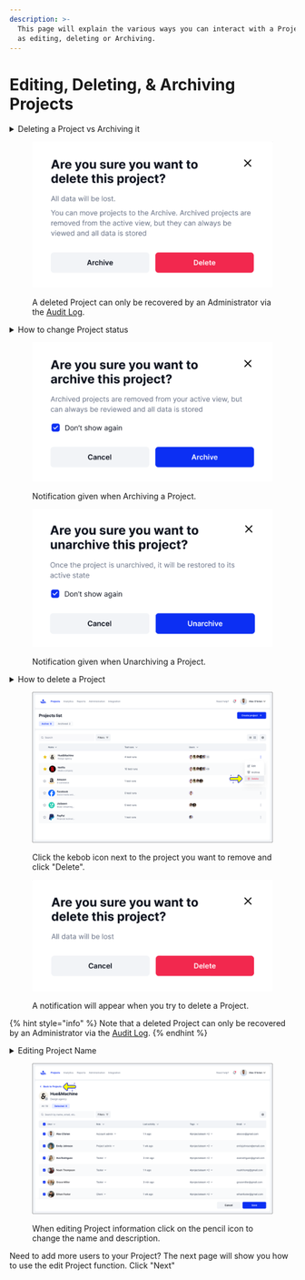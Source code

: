 ```yaml
---
description: >-
  This page will explain the various ways you can interact with a Project such
  as editing, deleting or Archiving.
---
```


# Editing, Deleting, & Archiving Projects

<details>

<summary>Deleting a Project vs Archiving it </summary>

Deleting a Project will remove it from Active and Archived views on the Project Lists page. All data associated with a deleted Project will be removed & a deleted Project can only be recovered by an Administrator via the [Audit Log](../../../account-settings/organization-owner-workspace/audit-log.md).

</details>

<figure><img src="../../../.gitbook/assets/Delete Vs Archive New.PNG" alt=""><figcaption><p>A deleted Project can only be recovered by an Administrator via the <a href="../../../account-settings/organization-owner-workspace/audit-log.md">Audit Log</a>.</p></figcaption></figure>

<details>

<summary>How to change Project status</summary>

Click on the kebab icon next to a Project, then select "Archive" or "Unarchive" to change the Project status. You will receive a notification confirming your choice and the option to proceed or cancel the request.&#x20;

</details>

<div><figure><img src="../../../.gitbook/assets/Archive_new.PNG" alt=""><figcaption><p>Notification given when Archiving a Project. </p></figcaption></figure> <figure><img src="../../../.gitbook/assets/Unarchive_New.PNG" alt=""><figcaption><p>Notification given when Unarchiving a Project. </p></figcaption></figure></div>

<details>

<summary>How to delete a Project</summary>

Click on the kebab menu on a Project, and next, select the "Delete" option. A notification will appear asking if you wish to continue or cancel the deletion request.

</details>

<figure><img src="../../../.gitbook/assets/380_Projects 21_Project list - Delete (1).png" alt=""><figcaption><p>Click the kebob icon next to the project you want to remove and click "Delete".</p></figcaption></figure>

<figure><img src="../../../.gitbook/assets/Delete Project New.PNG" alt=""><figcaption><p>A notification will appear when you try to delete a Project.</p></figcaption></figure>

{% hint style="info" %}
Note that a deleted Project can only be recovered by an Administrator via the [Audit Log](../../../account-settings/organization-owner-workspace/audit-log.md).
{% endhint %}

<details>

<summary>Editing Project Name</summary>

Click on the pencil icon next to the Project name. From here you can change the Project name as well as the description for it.

</details>

<figure><img src="../../../.gitbook/assets/377_Projects 18_Project list - Edit - Selected users_Back (1).png" alt=""><figcaption><p>When editing Project information click on the pencil icon to change the name and description. </p></figcaption></figure>

Need to add more users to your Project? The next page will show you how to use the edit Project function. Click "Next"&#x20;
